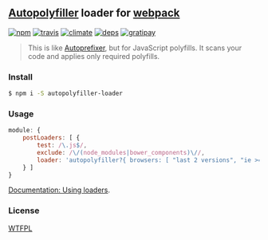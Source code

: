 ## [Autopolyfiller](https://github.com/azproduction/autopolyfiller) loader for [webpack](https://webpack.github.io/)

[![npm](http://img.shields.io/npm/v/autopolyfiller-loader.svg?style=flat-square)](https://www.npmjs.org/package/autopolyfiller-loader)
[![travis](http://img.shields.io/travis/deepsweet/autopolyfiller-loader.svg?style=flat-square)](https://travis-ci.org/deepsweet/autopolyfiller-loader)
[![climate](http://img.shields.io/codeclimate/github/deepsweet/autopolyfiller-loader.svg?style=flat-square)](https://codeclimate.com/github/deepsweet/autopolyfiller-loader/code)
[![deps](http://img.shields.io/david/deepsweet/autopolyfiller-loader.svg?style=flat-square)](https://david-dm.org/deepsweet/autopolyfiller-loader)
[![gratipay](http://img.shields.io/gratipay/deepsweet.svg?style=flat-square)](https://gratipay.com/deepsweet/)

> This is like [Autoprefixer](https://github.com/ai/autoprefixer), but for JavaScript polyfills. It scans your code and applies only required polyfills.

### Install

```sh
$ npm i -S autopolyfiller-loader
```

### Usage

```javascript
module: {
    postLoaders: [ {
        test: /\.js$/,
        exclude: /\/(node_modules|bower_components)\//,
        loader: 'autopolyfiller?{ browsers: [ "last 2 versions", "ie >= 9" ] }'
    } ]
}
```

[Documentation: Using loaders](https://webpack.github.io/docs/using-loaders.html).

### License
[WTFPL](http://www.wtfpl.net/wp-content/uploads/2012/12/wtfpl-strip.jpg)
